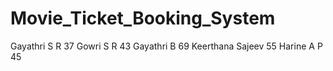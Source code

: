 # Movie_Ticket_Booking_System
Gayathri S R         37
Gowri S R            43
Gayathri B           69
Keerthana Sajeev     55
Harine A P           45

